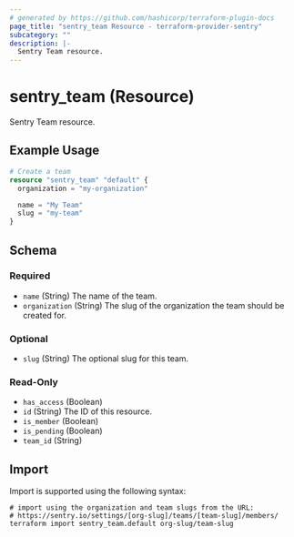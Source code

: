 ```yaml
---
# generated by https://github.com/hashicorp/terraform-plugin-docs
page_title: "sentry_team Resource - terraform-provider-sentry"
subcategory: ""
description: |-
  Sentry Team resource.
---
```


# sentry_team (Resource)

Sentry Team resource.

## Example Usage

```terraform
# Create a team
resource "sentry_team" "default" {
  organization = "my-organization"

  name = "My Team"
  slug = "my-team"
}
```

<!-- schema generated by tfplugindocs -->
## Schema

### Required

- `name` (String) The name of the team.
- `organization` (String) The slug of the organization the team should be created for.

### Optional

- `slug` (String) The optional slug for this team.

### Read-Only

- `has_access` (Boolean)
- `id` (String) The ID of this resource.
- `is_member` (Boolean)
- `is_pending` (Boolean)
- `team_id` (String)

## Import

Import is supported using the following syntax:

```shell
# import using the organization and team slugs from the URL:
# https://sentry.io/settings/[org-slug]/teams/[team-slug]/members/
terraform import sentry_team.default org-slug/team-slug
```
